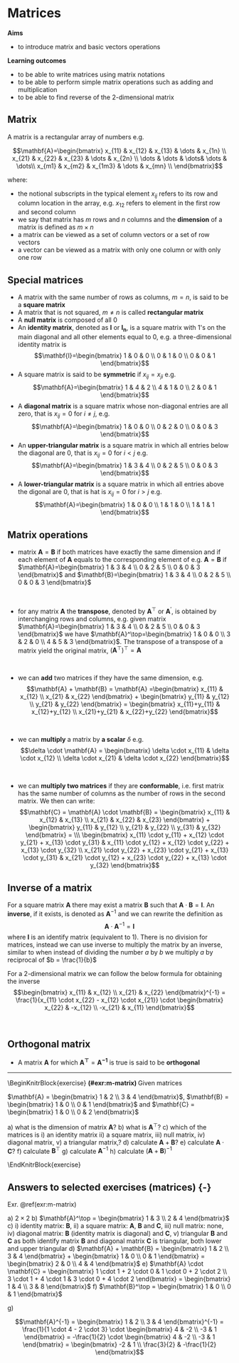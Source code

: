 # Matrices

**Aims**

- to introduce matrix and basic vectors operations

**Learning outcomes**

- to be able to write matrices using matrix notations
- to be able to perform simple matrix operations such as adding and multiplication
- to be able to find reverse of the 2-dimensional matrix

## Matrix
A matrix is a rectangular array of numbers e.g. 

$$\mathbf{A}=\begin{bmatrix}
  x_{11} & x_{12} & x_{13} & \dots & x_{1n} \\
  x_{21} & x_{22} & x_{23} & \dots & x_{2n} \\
  \dots & \dots & \dots& \dots & \dots\\
  x_{m1} & x_{m2} & x_{1m3} & \dots & x_{mn} \\
\end{bmatrix}$$

where:

- the notional subscripts in the typical element $x_{ij}$ refers to its row and column location in the array, e.g. $x_{12}$ refers to element in the first row and second column
- we say that matrix has $m$ rows and $n$ columns and the **dimension** of a matrix is defined as $m \times n$
- a matrix can be viewed as a set of column vectors or a set of row vectors
- a vector can be viewed as a matrix with only one column or with only one row

## Special matrices
- A matrix with the same number of rows as columns, $m = n$, is said to be a **square matrix**
- A matrix that is not squared, $m \neq n$ is called **rectangular matrix**
- A **null matrix** is composed of all 0
- An **identity matrix**, denoted as $\mathbf{I}$ or $\mathbf{I_n}$, is a square matrix with 1's on the main diagonal and all other elements equal to 0, e.g. a three-dimensional identity matrix is $$\mathbf{I}=\begin{bmatrix}
  1 & 0 & 0  \\
  0 & 1 & 0  \\
  0 & 0 & 1
\end{bmatrix}$$
- A square matrix is said to be **symmetric** if $x_{ij} = x_{ji}$ e.g. 
$$\mathbf{A}=\begin{bmatrix}
  1 & 4 & 2  \\
  4 & 1 & 0  \\
  2 & 0 & 1
\end{bmatrix}$$
- A **diagonal matrix** is a square matrix whose non-diagonal entries are all zero, that is $x_{ij} = 0$ for $i \neq j$, e.g. 
$$\mathbf{A}=\begin{bmatrix}
  1 & 0 & 0  \\
  0 & 2 & 0  \\
  0 & 0 & 3
\end{bmatrix}$$
- An **upper-triangular matrix** is a square matrix in which all entries below the diagonal are 0, that is $x_{ij}=0$ for $i<j$ e.g. 
$$\mathbf{A}=\begin{bmatrix}
  1 & 3 & 4  \\
  0 & 2 & 5  \\
  0 & 0 & 3
\end{bmatrix}$$
- A **lower-triangular matrix** is a square matrix in which all entries above the digonal are 0, that is hat is $x_{ij}=0$ for $i>j$ e.g. 
$$\mathbf{A}=\begin{bmatrix}
  1 & 0 & 0  \\
  1 & 1 & 0  \\
  1 & 1 & 1
\end{bmatrix}$$

## Matrix operations
- matrix $\mathbf{A} = \mathbf{B}$ if both matrices have exactly the same dimension and if each element of $\mathbf{A}$ equals to the corresponding element of e.g. $\mathbf{A} = \mathbf{B}$ if
$\mathbf{A}=\begin{bmatrix}
  1 & 3 & 4  \\
  0 & 2 & 5  \\
  0 & 0 & 3
\end{bmatrix}$ and $\mathbf{B}=\begin{bmatrix}
  1 & 3 & 4  \\
  0 & 2 & 5  \\
  0 & 0 & 3
\end{bmatrix}$

<br />

- for any matrix $\mathbf{A}$ the **transpose**, denoted by $\mathbf{A}^\top$ or $\mathbf{A}^\prime$, is obtained by interchanging rows and columns, e.g. given matrix $\mathbf{A}=\begin{bmatrix}
  1 & 3 & 4  \\
  0 & 2 & 5  \\
  0 & 0 & 3
\end{bmatrix}$ we have $\mathbf{A}^\top=\begin{bmatrix}
  1 & 0 & 0  \\
  3 & 2 & 0  \\
  4 & 5 & 3
\end{bmatrix}$. The transpose of a transpose of a matrix yield the original matrix, $\Big(\mathbf{A}^\top\Big)^\top = \mathbf{A}$

<br />

- we can **add** two matrices if they have the same dimension, e.g. 
$$\mathbf{A} + \mathbf{B} = \mathbf{A} =\begin{bmatrix}
  x_{11} & x_{12}   \\
  x_{21} & x_{22} 
\end{bmatrix} + \begin{bmatrix}
  y_{11} & y_{12}   \\
  y_{21} & y_{22} 
\end{bmatrix} = \begin{bmatrix}
  x_{11}+y_{11} & x_{12}+y_{12}   \\
  x_{21}+y_{21} & x_{22}+y_{22} 
\end{bmatrix}$$

<br />

- we can **multiply** a matrix by **a scalar** $\delta$ e.g. $$\delta \cdot \mathbf{A} = \begin{bmatrix}
  \delta \cdot x_{11} & \delta \cdot x_{12}   \\
  \delta \cdot x_{21} & \delta \cdot x_{22} 
\end{bmatrix}$$

<br />

- we can **multiply two matrices** if they are **conformable**, i.e. first matrix has the same number of columns as the number of rows in the second matrix. We then can write: 
$$\mathbf{C} = \mathbf{A} \cdot \mathbf{B}  = \begin{bmatrix}
  x_{11} & x_{12} & x_{13}  \\
  x_{21} & x_{22} & x_{23}
\end{bmatrix} + \begin{bmatrix}
  y_{11} & y_{12}   \\
  y_{21} & y_{22}  \\
  y_{31} & y_{32}
\end{bmatrix} = \\\ 
\begin{bmatrix}
  x_{11} \cdot y_{11} + x_{12} \cdot y_{21} + x_{13} \cdot y_{31}  & x_{11} \cdot y_{12} + x_{12} \cdot y_{22} + x_{13} \cdot y_{32}  \\
  x_{21} \cdot y_{22} + x_{23} \cdot y_{21} + x_{13} \cdot y_{31} & x_{21} \cdot y_{12} + x_{23} \cdot y_{22} + x_{13} \cdot y_{32}
\end{bmatrix}$$

## Inverse of a matrix 
For a square matrix $\mathbf{A}$ there may exist a matrix $\mathbf{B}$ such that $\mathbf{A} \cdot \mathbf{B} = \mathbf{I}$. An **inverse**, if it exists, is denoted as $\mathbf{A}^{-1}$ and we can rewrite the definition as $$\mathbf{A} \cdot \mathbf{A}^{-1} = \mathbf{I}$$ where $\mathbf{I}$ is an identify matrix (equivalent to 1). There is no division for matrices, instead we can use inverse to multiply the matrix by an inverse, similar to when instead of dividing the number $a$ by $b$ we multiply $a$ by reciprocal of $b = \frac{1}{b}$

For a 2-dimensional matrix we can follow the below formula for obtaining the inverse 
$$\begin{bmatrix}
  x_{11} & x_{12}   \\
  x_{21} & x_{22} 
\end{bmatrix}^{-1} = \frac{1}{x_{11} \cdot x_{22} - x_{12} \cdot x_{21}} \cdot \begin{bmatrix}
  x_{22} & -x_{12}   \\
  -x_{21} & x_{11} 
\end{bmatrix}$$

<br />

## Orthogonal matrix
- A matrix $\mathbf{A}$ for which $\mathbf{A^\top} = \mathbf{A^{-1}}$ is true is said to be **orthogonal**

-----

\BeginKnitrBlock{exercise}
<span class="exercise" id="exr:m-matrix"><strong>(\#exr:m-matrix) </strong></span>
Given matrices 

 $\mathbf{A} = \begin{bmatrix}
  1 & 2   \\
  3 & 4
  \end{bmatrix}$, 
  $\mathbf{B} = \begin{bmatrix}
  1 & 0   \\
  0 & 1
  \end{bmatrix}$ and $\mathbf{C} = \begin{bmatrix}
  1 & 0   \\
  0 & 2
  \end{bmatrix}$


a) what is the dimension of matrix $\mathbf{A}$?
b) what is $\mathbf{A}^\top$?
c) which of the matrices is i) an identity matrix ii) a square matrix, iii) null matrix, iv) diagonal matrix, v) a triangular matrix,? 
d) calculate $\mathbf{A} + \mathbf{B}$?
e) calculate $\mathbf{A} \cdot \mathbf{C}$?
f) calculate $\mathbf{B}^\top$
g) calculate $\mathbf{A}^{-1}$
h) calculate $(\mathbf{A} + \mathbf{B})^{-1}$


\EndKnitrBlock{exercise}

## Answers to selected exercises (matrices) {-}

Exr. \@ref(exr:m-matrix)

a) $2 \times 2$
b) $\mathbf{A}^\top = \begin{bmatrix}
  1 & 3   \\
  2 & 4
  \end{bmatrix}$
c) i) identity matrix: $\mathbf{B}$, ii) a square matrix: $\mathbf{A}$, $\mathbf{B}$ and $\mathbf{C}$, iii) null matrix: none, iv) diagonal matrix: $\mathbf{B}$ (identity matrix is diagonal) and $\mathbf{C}$, v) triangular  $\mathbf{B}$ and  $\mathbf{C}$ as both identify matrix $\mathbf{B}$ and diagonal matrix $\mathbf{C}$ is triangular, both lower and upper triangular
d) $\mathbf{A} + \mathbf{B} = \begin{bmatrix}
  1 & 2   \\
  3 & 4
  \end{bmatrix} + \begin{bmatrix}
  1 & 0   \\
  0 & 1
  \end{bmatrix} = \begin{bmatrix}
  2 & 0   \\
  4 & 4
  \end{bmatrix}$
e) $\mathbf{A} \cdot \mathbf{C} = \begin{bmatrix}
  1 \cdot 1 + 2 \cdot 0 & 1 \cdot 0 + 2 \cdot 2   \\
  3 \cdot 1 + 4 \cdot 1 & 3 \cdot 0 + 4 \cdot 2
  \end{bmatrix} = \begin{bmatrix}
  1 & 4   \\
  3 & 8
  \end{bmatrix}$
f) $\mathbf{B}^\top = \begin{bmatrix}
  1 & 0   \\
  0 & 1
  \end{bmatrix}$
  
g) 

$$\mathbf{A}^{-1} = \begin{bmatrix}
  1 & 2   \\
  3 & 4 
\end{bmatrix}^{-1} = \frac{1}{1 \cdot 4 - 2 \cdot 3} \cdot \begin{bmatrix}
  4 & -2   \\
  -3 & 1
\end{bmatrix} = -\frac{1}{2} \cdot \begin{bmatrix}
  4 & -2   \\
  -3 & 1
\end{bmatrix} = \begin{bmatrix}
  -2 & 1   \\
  \frac{3}{2} & -\frac{1}{2}
\end{bmatrix}$$
<!-- h) calculate $(\mathbf{A} + \mathbf{B})^{-1}$ -->





